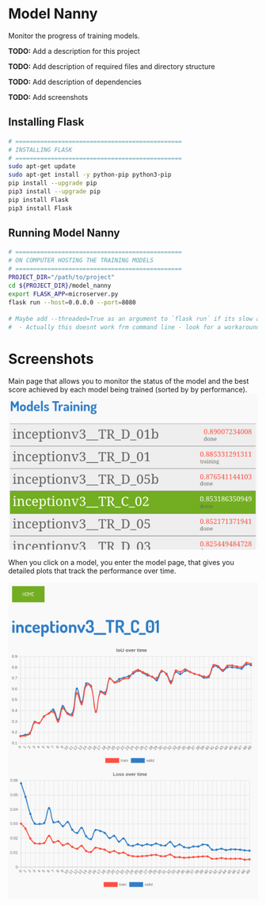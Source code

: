 # Model Nanny

Monitor the progress of training models.

**TODO:** Add a description for this project

**TODO:** Add description of required files and directory structure

**TODO:** Add description of dependencies

**TODO:** Add screenshots

## Installing Flask

```sh
# ===============================================
# INSTALLING FLASK
# ===============================================
sudo apt-get update
sudo apt-get install -y python-pip python3-pip
pip install --upgrade pip
pip3 install --upgrade pip
pip install Flask
pip3 install Flask
```

## Running Model Nanny

```sh
# ===============================================
# ON COMPUTER HOSTING THE TRAINING MODELS
# ===============================================
PROJECT_DIR="/path/to/project"
cd ${PROJECT_DIR}/model_nanny
export FLASK_APP=microserver.py
flask run --host=0.0.0.0 --port=8080

# Maybe add --threaded=True as an argument to `flask run` if its slow and unresponsive
#  - Actually this doesnt work frm command line - look for a workaround.
```


# Screenshots
Main page that allows you to monitor the status of the model and the best
score achieved by each model being trained (sorted by by performance).
![Screenshot of main page](sample_main_page.jpg)

When you click on a model, you enter the model page, that gives you detailed
plots that track the performance over time.

![Screenshot of model page](sample_model_page.jpg)
